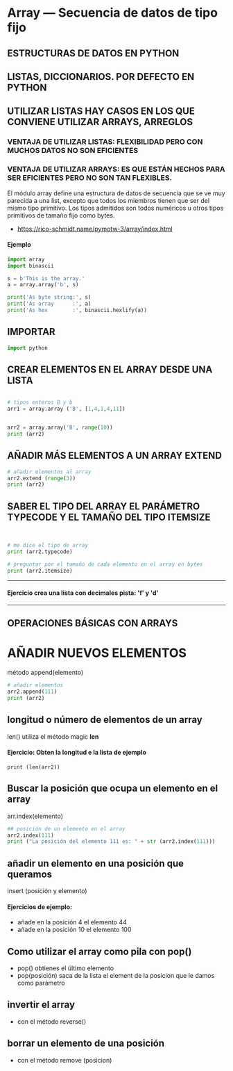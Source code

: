 # Array — Secuencia de datos de tipo fijo

## ESTRUCTURAS DE DATOS EN PYTHON

## LISTAS, DICCIONARIOS. POR DEFECTO EN PYTHON

## UTILIZAR LISTAS HAY CASOS EN LOS QUE CONVIENE UTILIZAR ARRAYS, ARREGLOS

### VENTAJA DE UTILIZAR LISTAS: FLEXIBILIDAD PERO CON MUCHOS DATOS NO SON EFICIENTES
### VENTAJA DE UTILIZAR ARRAYS: ES QUE ESTÁN HECHOS PARA SER EFICIENTES PERO NO SON TAN FLEXIBLES. 


El módulo array define una estructura de datos de secuencia que se ve muy parecida a una list, excepto que todos los miembros tienen que ser del mismo tipo primitivo. Los tipos admitidos son todos numéricos u otros tipos primitivos de tamaño fijo como bytes.

* https://rico-schmidt.name/pymotw-3/array/index.html

#### Ejemplo

```python
import array
import binascii

s = b'This is the array.'
a = array.array('b', s)

print('As byte string:', s)
print('As array      :', a)
print('As hex        :', binascii.hexlify(a))
```

## IMPORTAR 

```python
import python
```

## CREAR ELEMENTOS EN EL ARRAY DESDE UNA LISTA

```python

# tipos enteros B y b
arr1 = array.array ('B', [1,4,1,4,11])


arr2 = array.array('B', range(10))
print (arr2)
```

## AÑADIR MÁS ELEMENTOS A UN ARRAY EXTEND
```python
# añadir elementos al array
arr2.extend (range(3))
print (arr2)
```

## SABER EL TIPO DEL ARRAY EL PARÁMETRO TYPECODE Y EL TAMAÑO DEL TIPO ITEMSIZE
```python


# me dice el tipo de array
print (arr2.typecode)

# preguntar por el tamaño de cada elemento en el array en bytes
print (arr2.itemsize)
```
---
#### Ejercicio crea una lista con decimales pista: 'f' y 'd'
---

## OPERACIONES BÁSICAS CON ARRAYS

# AÑADIR NUEVOS ELEMENTOS
método append(elemento)

```python
# añadir elementos
arr2.append(111)
print (arr2)
```

## longitud o número de elementos de un array
len() utiliza el método magic __len__

#### Ejercicio: Obten la longitud e la lista de ejemplo
```
print (len(arr2))

```

## Buscar la posición que ocupa un elemento en el array
arr.index(elemento)

``` python
## posición de un elemento en el array
arr2.index(111)
print ("La posición del elemento 111 es: " + str (arr2.index(111)))
```
## añadir un elemento en una posición que queramos
insert (posición y elemento)

#### Ejercicios de ejemplo:
* añade en la posición 4 el elemento 44
* añade en la posición 10 el elemento 100

## Como utilizar el array como pila con pop()

* pop() obtienes el último elemento
* pop(posición) saca de la lista el element de la posicion que le damos como parámetro

## invertir el array
* con el método reverse()

## borrar un elemento de una posición
* con el método remove (posicion)

